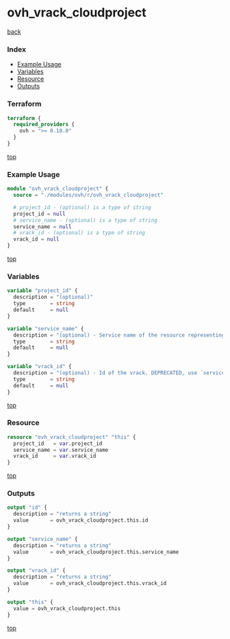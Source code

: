 # ovh_vrack_cloudproject

[back](../ovh.md)

### Index

- [Example Usage](#example-usage)
- [Variables](#variables)
- [Resource](#resource)
- [Outputs](#outputs)

### Terraform

```terraform
terraform {
  required_providers {
    ovh = ">= 0.10.0"
  }
}
```

[top](#index)

### Example Usage

```terraform
module "ovh_vrack_cloudproject" {
  source = "./modules/ovh/r/ovh_vrack_cloudproject"

  # project_id - (optional) is a type of string
  project_id = null
  # service_name - (optional) is a type of string
  service_name = null
  # vrack_id - (optional) is a type of string
  vrack_id = null
}
```

[top](#index)

### Variables

```terraform
variable "project_id" {
  description = "(optional)"
  type        = string
  default     = null
}

variable "service_name" {
  description = "(optional) - Service name of the resource representing the id of the cloud project."
  type        = string
  default     = null
}

variable "vrack_id" {
  description = "(optional) - Id of the vrack. DEPRECATED, use `service_name` instead"
  type        = string
  default     = null
}
```

[top](#index)

### Resource

```terraform
resource "ovh_vrack_cloudproject" "this" {
  project_id   = var.project_id
  service_name = var.service_name
  vrack_id     = var.vrack_id
}
```

[top](#index)

### Outputs

```terraform
output "id" {
  description = "returns a string"
  value       = ovh_vrack_cloudproject.this.id
}

output "service_name" {
  description = "returns a string"
  value       = ovh_vrack_cloudproject.this.service_name
}

output "vrack_id" {
  description = "returns a string"
  value       = ovh_vrack_cloudproject.this.vrack_id
}

output "this" {
  value = ovh_vrack_cloudproject.this
}
```

[top](#index)